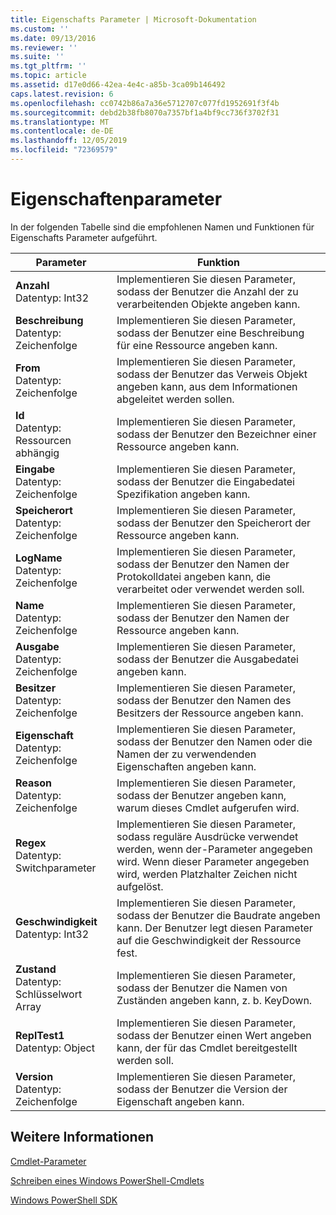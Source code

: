 ```yaml
---
title: Eigenschafts Parameter | Microsoft-Dokumentation
ms.custom: ''
ms.date: 09/13/2016
ms.reviewer: ''
ms.suite: ''
ms.tgt_pltfrm: ''
ms.topic: article
ms.assetid: d17e0d66-42ea-4e4c-a85b-3ca09b146492
caps.latest.revision: 6
ms.openlocfilehash: cc0742b86a7a36e5712707c077fd1952691f3f4b
ms.sourcegitcommit: debd2b38fb8070a7357bf1a4bf9cc736f3702f31
ms.translationtype: MT
ms.contentlocale: de-DE
ms.lasthandoff: 12/05/2019
ms.locfileid: "72369579"
---
```

# <a name="property-parameters"></a>Eigenschaftenparameter

In der folgenden Tabelle sind die empfohlenen Namen und Funktionen für Eigenschafts Parameter aufgeführt.

|Parameter|Funktion|
|---|---|
|**Anzahl**<br>Datentyp: Int32|Implementieren Sie diesen Parameter, sodass der Benutzer die Anzahl der zu verarbeitenden Objekte angeben kann.|
|**Beschreibung**<br>Datentyp: Zeichenfolge|Implementieren Sie diesen Parameter, sodass der Benutzer eine Beschreibung für eine Ressource angeben kann.|
|**From**<br>Datentyp: Zeichenfolge|Implementieren Sie diesen Parameter, sodass der Benutzer das Verweis Objekt angeben kann, aus dem Informationen abgeleitet werden sollen.|
|**Id**<br>Datentyp: Ressourcen abhängig|Implementieren Sie diesen Parameter, sodass der Benutzer den Bezeichner einer Ressource angeben kann.|
|**Eingabe**<br>Datentyp: Zeichenfolge|Implementieren Sie diesen Parameter, sodass der Benutzer die Eingabedatei Spezifikation angeben kann.|
|**Speicherort**<br>Datentyp: Zeichenfolge|Implementieren Sie diesen Parameter, sodass der Benutzer den Speicherort der Ressource angeben kann.|
|**LogName**<br>Datentyp: Zeichenfolge|Implementieren Sie diesen Parameter, sodass der Benutzer den Namen der Protokolldatei angeben kann, die verarbeitet oder verwendet werden soll.|
|**Name**<br>Datentyp: Zeichenfolge|Implementieren Sie diesen Parameter, sodass der Benutzer den Namen der Ressource angeben kann.|
|**Ausgabe**<br>Datentyp: Zeichenfolge|Implementieren Sie diesen Parameter, sodass der Benutzer die Ausgabedatei angeben kann.|
|**Besitzer**<br>Datentyp: Zeichenfolge|Implementieren Sie diesen Parameter, sodass der Benutzer den Namen des Besitzers der Ressource angeben kann.|
|**Eigenschaft**<br>Datentyp: Zeichenfolge|Implementieren Sie diesen Parameter, sodass der Benutzer den Namen oder die Namen der zu verwendenden Eigenschaften angeben kann.|
|**Reason**<br>Datentyp: Zeichenfolge|Implementieren Sie diesen Parameter, sodass der Benutzer angeben kann, warum dieses Cmdlet aufgerufen wird.|
|**Regex**<br>Datentyp: Switchparameter|Implementieren Sie diesen Parameter, sodass reguläre Ausdrücke verwendet werden, wenn der-Parameter angegeben wird. Wenn dieser Parameter angegeben wird, werden Platzhalter Zeichen nicht aufgelöst.|
|**Geschwindigkeit**<br>Datentyp: Int32|Implementieren Sie diesen Parameter, sodass der Benutzer die Baudrate angeben kann. Der Benutzer legt diesen Parameter auf die Geschwindigkeit der Ressource fest.|
|**Zustand**<br>Datentyp: Schlüsselwort Array|Implementieren Sie diesen Parameter, sodass der Benutzer die Namen von Zuständen angeben kann, z. b. KeyDown.|
|**ReplTest1**<br>Datentyp: Object|Implementieren Sie diesen Parameter, sodass der Benutzer einen Wert angeben kann, der für das Cmdlet bereitgestellt werden soll.|
|**Version**<br>Datentyp: Zeichenfolge|Implementieren Sie diesen Parameter, sodass der Benutzer die Version der Eigenschaft angeben kann.|

## <a name="see-also"></a>Weitere Informationen

[Cmdlet-Parameter](./cmdlet-parameters.md)

[Schreiben eines Windows PowerShell-Cmdlets](./writing-a-windows-powershell-cmdlet.md)

[Windows PowerShell SDK](../windows-powershell-reference.md)
